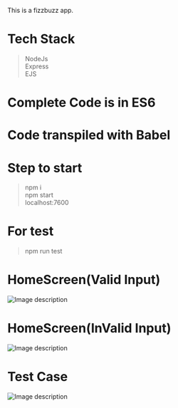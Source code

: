 This is a fizzbuzz app.

# Tech Stack
> NodeJs\
> Express\
> EJS

# Complete Code is in ES6
# Code transpiled with Babel

# Step to start
> npm i\
> npm start\
> localhost:7600

# For test
> npm run test

# HomeScreen(Valid Input)
![Image description](https://i.ibb.co/PjfG5nG/Screenshot-2020-02-12-at-8-12-26-AM.png)

# HomeScreen(InValid Input) 
![Image description](https://i.ibb.co/rmZCmZB/Screenshot-2020-02-12-at-8-12-37-AM.png)

# Test Case
![Image description](https://i.ibb.co/x8wbMJ7/Screenshot-2020-02-12-at-8-12-57-AM.png)